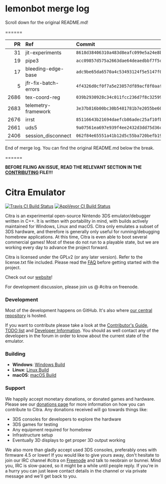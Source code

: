 # lemonbot merge log

Scroll down for the original README.md!

======

|   PR | Ref                  | Commit                                     | Author    | Status   |
|-----:|:---------------------|:-------------------------------------------|:----------|:---------|
|   31 | jit-experiments      | `8618d38406310a483d8eafc099e5a24e8b06289e` | MerryMage | Merged   |
|   19 | pipe3                | `acc09857d575a2663dae64deaedbbf7f5cb984c8` | MerryMage | Merged   |
|   17 | bleeding-edge-base   | `adc9be65da6570a4c53493124f5e5147f06dd9a2` | jroweboy  | Merged   |
|    5 | jfr-fix-batch-errors | `4f4326d0cf0f7a5e23057df89acf8f0aafa19f41` | jroweboy  | Merged   |
| 2686 | tex-coord-reg        | `039b2930928c34c011fcc236d7f8c32599077ad0` | wwylele   | Merged   |
| 2683 | telemetry-framework  | `3e37b816b00bc30b5481781b7e2055be60bcd571` | bunnei    | Merged   |
| 2676 | irrst                | `85116643b21694daefcb86adec25af10fb89622e` | wwylele   | Merged   |
| 2661 | uds5                 | `9a07561ea697e939f4ee2432d3dd75d36c36a0d1` | Subv      | Merged   |
| 2406 | session_disconnect   | `062f84e65551a41b12d5c55ba720befb19644f55` | Subv      | Merged   |

End of merge log. You can find the original README.md below the break.

======

**BEFORE FILING AN ISSUE, READ THE RELEVANT SECTION IN THE [CONTRIBUTING](https://github.com/citra-emu/citra/blob/master/CONTRIBUTING.md#reporting-issues) FILE!!!**

Citra Emulator
==============
[![Travis CI Build Status](https://travis-ci.org/citra-emu/citra.svg?branch=master)](https://travis-ci.org/citra-emu/citra)
[![AppVeyor CI Build Status](https://ci.appveyor.com/api/projects/status/sdf1o4kh3g1e68m9?svg=true)](https://ci.appveyor.com/project/bunnei/citra)

Citra is an experimental open-source Nintendo 3DS emulator/debugger written in C++. It is written with portability in mind, with builds actively maintained for Windows, Linux and macOS. Citra only emulates a subset of 3DS hardware, and therefore is generally only useful for running/debugging homebrew applications. At this time, Citra is even able to boot several commercial games! Most of these do not run to a playable state, but we are working every day to advance the project forward.

Citra is licensed under the GPLv2 (or any later version). Refer to the license.txt file included. Please read the [FAQ](https://citra-emu.org/wiki/FAQ/) before getting started with the project.

Check out our [website](https://citra-emu.org/)!

For development discussion, please join us @ #citra on freenode.

### Development

Most of the development happens on GitHub. It's also where [our central repository](https://github.com/citra-emu/citra) is hosted.

If you want to contribute please take a look at the [Contributor's Guide](CONTRIBUTING.md), [TODO list](https://docs.google.com/document/d/1SWIop0uBI9IW8VGg97TAtoT_CHNoP42FzYmvG1F4QDA) and [Developer Information](https://github.com/citra-emu/citra/wiki/Developer-Information). You should as well contact any of the developers in the forum in order to know about the current state of the emulator.

### Building

* __Windows__: [Windows Build](https://github.com/citra-emu/citra/wiki/Building-For-Windows)
* __Linux__: [Linux Build](https://github.com/citra-emu/citra/wiki/Building-For-Linux)
* __macOS__: [macOS Build](https://github.com/citra-emu/citra/wiki/Building-for-macOS)


### Support
We happily accept monetary donations, or donated games and hardware. Please see our [donations page](https://citra-emu.org/donate/) for more information on how you can contribute to Citra. Any donations received will go towards things like:
* 3DS consoles for developers to explore the hardware
* 3DS games for testing
* Any equipment required for homebrew
* Infrastructure setup
* Eventually 3D displays to get proper 3D output working

We also more than gladly accept used 3DS consoles, preferably ones with firmware 4.5 or lower! If you would like to give yours away, don't hesitate to join our IRC channel #citra on [Freenode](http://webchat.freenode.net/?channels=citra) and talk to neobrain or bunnei. Mind you, IRC is slow-paced, so it might be a while until people reply. If you're in a hurry you can just leave contact details in the channel or via private message and we'll get back to you.
